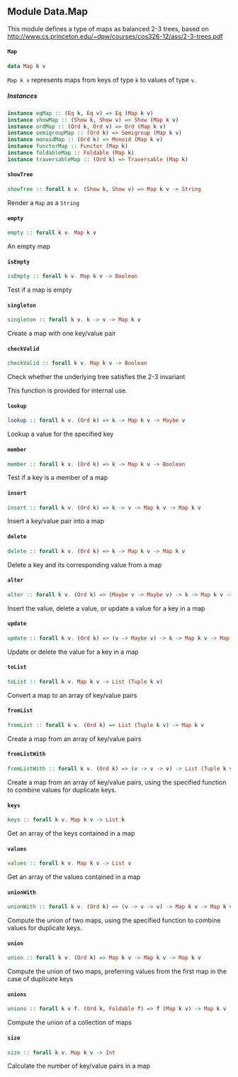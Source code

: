 ## Module Data.Map

This module defines a type of maps as balanced 2-3 trees, based on
<http://www.cs.princeton.edu/~dpw/courses/cos326-12/ass/2-3-trees.pdf>

#### `Map`

``` purescript
data Map k v
```

`Map k v` represents maps from keys of type `k` to values of type `v`.

##### Instances
``` purescript
instance eqMap :: (Eq k, Eq v) => Eq (Map k v)
instance showMap :: (Show k, Show v) => Show (Map k v)
instance ordMap :: (Ord k, Ord v) => Ord (Map k v)
instance semigroupMap :: (Ord k) => Semigroup (Map k v)
instance monoidMap :: (Ord k) => Monoid (Map k v)
instance functorMap :: Functor (Map k)
instance foldableMap :: Foldable (Map k)
instance traversableMap :: (Ord k) => Traversable (Map k)
```

#### `showTree`

``` purescript
showTree :: forall k v. (Show k, Show v) => Map k v -> String
```

Render a `Map` as a `String`

#### `empty`

``` purescript
empty :: forall k v. Map k v
```

An empty map

#### `isEmpty`

``` purescript
isEmpty :: forall k v. Map k v -> Boolean
```

Test if a map is empty

#### `singleton`

``` purescript
singleton :: forall k v. k -> v -> Map k v
```

Create a map with one key/value pair

#### `checkValid`

``` purescript
checkValid :: forall k v. Map k v -> Boolean
```

Check whether the underlying tree satisfies the 2-3 invariant

This function is provided for internal use.

#### `lookup`

``` purescript
lookup :: forall k v. (Ord k) => k -> Map k v -> Maybe v
```

Lookup a value for the specified key

#### `member`

``` purescript
member :: forall k v. (Ord k) => k -> Map k v -> Boolean
```

Test if a key is a member of a map

#### `insert`

``` purescript
insert :: forall k v. (Ord k) => k -> v -> Map k v -> Map k v
```

Insert a key/value pair into a map

#### `delete`

``` purescript
delete :: forall k v. (Ord k) => k -> Map k v -> Map k v
```

Delete a key and its corresponding value from a map

#### `alter`

``` purescript
alter :: forall k v. (Ord k) => (Maybe v -> Maybe v) -> k -> Map k v -> Map k v
```

Insert the value, delete a value, or update a value for a key in a map

#### `update`

``` purescript
update :: forall k v. (Ord k) => (v -> Maybe v) -> k -> Map k v -> Map k v
```

Update or delete the value for a key in a map

#### `toList`

``` purescript
toList :: forall k v. Map k v -> List (Tuple k v)
```

Convert a map to an array of key/value pairs

#### `fromList`

``` purescript
fromList :: forall k v. (Ord k) => List (Tuple k v) -> Map k v
```

Create a map from an array of key/value pairs

#### `fromListWith`

``` purescript
fromListWith :: forall k v. (Ord k) => (v -> v -> v) -> List (Tuple k v) -> Map k v
```

Create a map from an array of key/value pairs, using the specified function
to combine values for duplicate keys.

#### `keys`

``` purescript
keys :: forall k v. Map k v -> List k
```

Get an array of the keys contained in a map

#### `values`

``` purescript
values :: forall k v. Map k v -> List v
```

Get an array of the values contained in a map

#### `unionWith`

``` purescript
unionWith :: forall k v. (Ord k) => (v -> v -> v) -> Map k v -> Map k v -> Map k v
```

Compute the union of two maps, using the specified function
to combine values for duplicate keys.

#### `union`

``` purescript
union :: forall k v. (Ord k) => Map k v -> Map k v -> Map k v
```

Compute the union of two maps, preferring values from the first map in the case
of duplicate keys

#### `unions`

``` purescript
unions :: forall k v f. (Ord k, Foldable f) => f (Map k v) -> Map k v
```

Compute the union of a collection of maps

#### `size`

``` purescript
size :: forall k v. Map k v -> Int
```

Calculate the number of key/value pairs in a map


